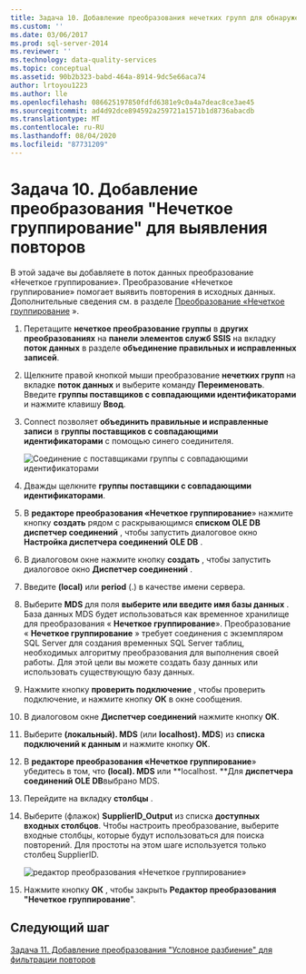 ```yaml
---
title: Задача 10. Добавление преобразования нечетких групп для обнаружения дубликатов | Документация Майкрософт
ms.custom: ''
ms.date: 03/06/2017
ms.prod: sql-server-2014
ms.reviewer: ''
ms.technology: data-quality-services
ms.topic: conceptual
ms.assetid: 90b2b323-babd-464a-8914-9dc5e66aca74
author: lrtoyou1223
ms.author: lle
ms.openlocfilehash: 086625197850fdfd6381e9c0a4a7deac8ce3ae45
ms.sourcegitcommit: ad4d92dce894592a259721a1571b1d8736abacdb
ms.translationtype: MT
ms.contentlocale: ru-RU
ms.lasthandoff: 08/04/2020
ms.locfileid: "87731209"
---
```

# <a name="task-10-adding-fuzzy-group-transform-to-identify-duplicates"></a>Задача 10. Добавление преобразования "Нечеткое группирование" для выявления повторов
  В этой задаче вы добавляете в поток данных преобразование «Нечеткое группирование». Преобразование «Нечеткое группирование» помогает выявить повторения в исходных данных. Дополнительные сведения см. в разделе [Преобразование «Нечеткое группирование](../integration-services/data-flow/transformations/fuzzy-grouping-transformation.md) ».  
  
1.  Перетащите **нечеткое преобразование группы** в **других преобразованиях** на **панели элементов служб SSIS** на вкладку **поток данных** в разделе **объединение правильных и исправленных записей**.  
  
2.  Щелкните правой кнопкой мыши преобразование **нечетких групп** на вкладке **поток данных** и выберите команду **Переименовать**. Введите **группы поставщиков с совпадающими идентификаторами** и нажмите клавишу **Ввод**.  
  
3.  Connect позволяет **объединить правильные и исправленные записи** в **группы поставщиков с совпадающими идентификаторами** с помощью синего соединителя.  
  
     ![Соединение с поставщиками группы с совпадающими идентификаторами](../../2014/tutorials/media/et-addingfgttoidentifyduplicates-01.jpg "Соединение с поставщиками группы с совпадающими идентификаторами")  
  
4.  Дважды щелкните **группы поставщики с совпадающими идентификаторами**.  
  
5.  В **редакторе преобразования «Нечеткое группирование**» нажмите кнопку **создать** рядом с раскрывающимся **списком OLE DB диспетчер соединений** , чтобы запустить диалоговое окно **Настройка диспетчера соединений OLE DB** .  
  
6.  В диалоговом окне нажмите кнопку **создать** , чтобы запустить диалоговое окно **Диспетчер соединений** .  
  
7.  Введите **(local)** или **period** (.) в качестве имени сервера.  
  
8.  Выберите **MDS** для поля **выберите или введите имя базы данных** . База данных MDS будет использоваться как временное хранилище для преобразования « **Нечеткое группирование**». Преобразование « **Нечеткое группирование** » требует соединения с экземпляром SQL Server для создания временных SQL Server таблиц, необходимых алгоритму преобразования для выполнения своей работы. Для этой цели вы можете создать базу данных или использовать существующую базу данных.  
  
9. Нажмите кнопку **проверить подключение** , чтобы проверить подключение, и нажмите кнопку **ОК** в окне сообщения.  
  
10. В диалоговом окне **Диспетчер соединений** нажмите кнопку **ОК**.  
  
11. Выберите **(локальный). MDS** (или **localhost). MDS**) из **списка подключений к данным** и нажмите кнопку **ОК**.  
  
12. В **редакторе преобразования «Нечеткое группирование**» убедитесь в том, что **(local). MDS** или **localhost. **Для **диспетчера соединений OLE DB**выбрано MDS.  
  
13. Перейдите на вкладку **столбцы** .  
  
14. Выберите (флажок) **SupplierID_Output** из списка **доступных входных столбцов**. Чтобы настроить преобразование, выберите входные столбцы, которые будут использоваться для поиска повторений. Для простоты на этом шаге используется только столбец SupplierID.  
  
     ![редактор преобразования «Нечеткое группирование»](../../2014/tutorials/media/et-addingfgttoidentifyduplicates-02.jpg "редактор преобразования «Нечеткое группирование»")  
  
15. Нажмите кнопку **ОК** , чтобы закрыть **Редактор преобразования "Нечеткое группирование**".  
  
## <a name="next-step"></a>Следующий шаг  
 [Задача 11. Добавление преобразования "Условное разбиение" для фильтрации повторов](../../2014/tutorials/task-11-adding-conditional-split-transform-to-filter-duplicates.md)  
  
  
